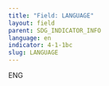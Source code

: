 ```yaml
---
title: "Field: LANGUAGE"
layout: field
parent: SDG_INDICATOR_INFO
language: en
indicator: 4-1-1bc
slug: LANGUAGE
---
```

ENG